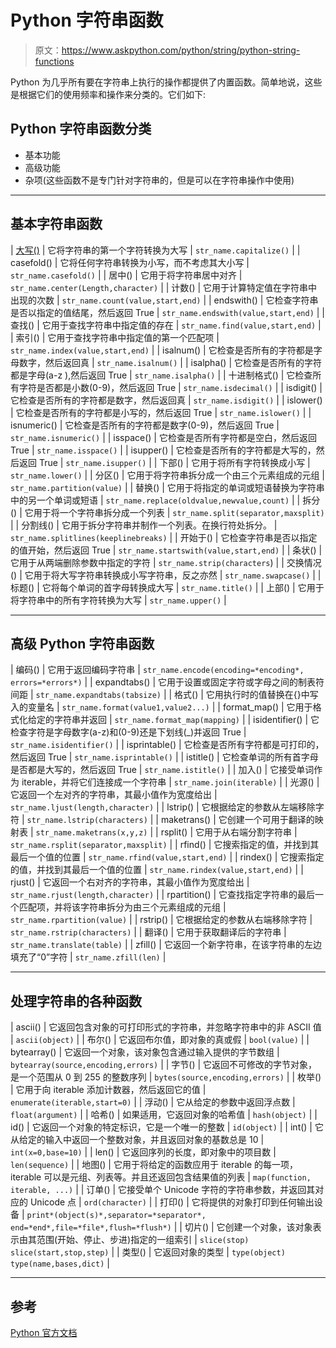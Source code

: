 # Python 字符串函数

> 原文：<https://www.askpython.com/python/string/python-string-functions>

Python 为几乎所有要在字符串上执行的操作都提供了内置函数。简单地说，这些是根据它们的使用频率和操作来分类的。它们如下:

## Python 字符串函数分类

*   基本功能
*   高级功能
*   杂项(这些函数不是专门针对字符串的，但是可以在字符串操作中使用)

* * *

## 基本字符串函数

| [大写()](https://www.askpython.com/python/string/python-string-capitalize-function) | 它将字符串的第一个字符转换为大写 | `str_name.capitalize()` |
| casefold() | 它将任何字符串转换为小写，而不考虑其大小写 | `str_name.casefold()` |
| 居中() | 它用于将字符串居中对齐 | `str_name.center(Length,character)` |
| 计数() | 它用于计算特定值在字符串中出现的次数 | `str_name.count(value,start,end)` |
| endswith() | 它检查字符串是否以指定的值结尾，然后返回 True | `str_name.endswith(value,start,end)` |
| 查找() | 它用于查找字符串中指定值的存在 | `str_name.find(value,start,end)` |
| 索引() | 它用于查找字符串中指定值的第一个匹配项 | `str_name.index(value,start,end)` |
| isalnum() | 它检查是否所有的字符都是字母数字，然后返回真 | `str_name.isalnum()` |
| isalpha() | 它检查是否所有的字符都是字母(a-z ),然后返回 True | `str_name.isalpha()` |
| 十进制格式() | 它检查所有字符是否都是小数(0-9)，然后返回 True | `str_name.isdecimal()` |
| isdigit() | 它检查是否所有的字符都是数字，然后返回真 | `str_name.isdigit()` |
| islower() | 它检查是否所有的字符都是小写的，然后返回 True | `str_name.islower()` |
| isnumeric() | 它检查是否所有的字符都是数字(0-9)，然后返回 True | `str_name.isnumeric()` |
| isspace() | 它检查是否所有字符都是空白，然后返回 True | `str_name.isspace()` |
| isupper() | 它检查是否所有的字符都是大写的，然后返回 True | `str_name.isupper()` |
| 下部() | 它用于将所有字符转换成小写 | `str_name.lower()` |
| 分区() | 它用于将字符串拆分成一个由三个元素组成的元组 | `str_name.partition(value)` |
| 替换() | 它用于将指定的单词或短语替换为字符串中的另一个单词或短语 | `str_name.replace(oldvalue,newvalue,count)` |
| 拆分() | 它用于将一个字符串拆分成一个列表 | `str_name.split(separator,maxsplit)` |
| 分割线() | 它用于拆分字符串并制作一个列表。在换行符处拆分。 | `str_name.splitlines(keeplinebreaks)` |
| 开始于() | 它检查字符串是否以指定的值开始，然后返回 True | `str_name.startswith(value,start,end)` |
| 条状() | 它用于从两端删除参数中指定的字符 | `str_name.strip(characters`) |
| 交换情况() | 它用于将大写字符串转换成小写字符串，反之亦然 | `str_name.swapcase()` |
| 标题() | 它将每个单词的首字母转换成大写 | `str_name.title()` |
| 上部() | 它用于将字符串中的所有字符转换为大写 | `str_name.upper()` |

* * *

## 高级 Python 字符串函数

| 编码() | 它用于返回编码字符串 | `str_name.encode(encoding=*encoding*, errors=*errors*)` |
| expandtabs() | 它用于设置或固定字符或字母之间的制表符间距 | `str_name.expandtabs(tabsize)` |
| 格式() | 它用执行时的值替换在{}中写入的变量名 | `str_name.format(value1,value2...)` |
| format_map() | 它用于格式化给定的字符串并返回 | `str_name.format_map(mapping)` |
| isidentifier() | 它检查字符是字母数字(a-z)和(0-9)还是下划线(_)并返回 True | `str_name.isidentifier()` |
| isprintable() | 它检查是否所有字符都是可打印的，然后返回 True | `str_name.isprintable()` |
| istitle() | 它检查单词的所有首字母是否都是大写的，然后返回 True | `str_name.istitle()` |
| 加入() | 它接受单词作为 iterable，并将它们连接成一个字符串 | `str_name.join(iterable)` |
| 光源() | 它返回一个左对齐的字符串，其最小值作为宽度给出 | `str_name.ljust(length,character)` |
| lstrip() | 它根据给定的参数从左端移除字符 | `str_name.lstrip(characters)` |
| maketrans() | 它创建一个可用于翻译的映射表 | `str_name.maketrans(x,y,z)` |
| rsplit() | 它用于从右端分割字符串 | `str_name.rsplit(separator,maxsplit)` |
| rfind() | 它搜索指定的值，并找到其最后一个值的位置 | `str_name.rfind(value,start,end)` |
| rindex() | 它搜索指定的值，并找到其最后一个值的位置 | `str_name.rindex(value,start,end)` |
| rjust() | 它返回一个右对齐的字符串，其最小值作为宽度给出 | `str_name.rjust(length,character)` |
| rpartition() | 它查找指定字符串的最后一个匹配项，并将该字符串拆分为由三个元素组成的元组 | `str_name.rpartition(value)` |
| rstrip() | 它根据给定的参数从右端移除字符 | `str_name.rstrip(characters)` |
| 翻译() | 它用于获取翻译后的字符串 | `str_name.translate(table)` |
| zfill() | 它返回一个新字符串，在该字符串的左边填充了“0”字符 | `str_name.zfill(len)` |

* * *

## 处理字符串的各种函数

| ascii() | 它返回包含对象的可打印形式的字符串，并忽略字符串中的非 ASCII 值 | `ascii(object)` |
| 布尔() | 它返回布尔值，即对象的真或假 | `bool(value)` |
| bytearray() | 它返回一个对象，该对象包含通过输入提供的字节数组 | `bytearray(source,encoding,errors)` |
| 字节() | 它返回不可修改的字节对象，是一个范围从 0 到 255 的整数序列 | `bytes(source,encoding,errors)` |
| 枚举() | 它用于向 iterable 添加计数器，然后返回它的值 | `enumerate(iterable,start=0)` |
| 浮动() | 它从给定的参数中返回浮点数 | `float(argument)` |
| 哈希() | 如果适用，它返回对象的哈希值 | `hash(object)` |
| id() | 它返回一个对象的特定标识，它是一个唯一的整数 | `id(object)` |
| int() | 它从给定的输入中返回一个整数对象，并且返回对象的基数总是 10 | `int(x=0,base=10)` |
| len() | 它返回序列的长度，即对象中的项目数 | `len(sequence)` |
| 地图() | 它用于将给定的函数应用于 iterable 的每一项，iterable 可以是元组、列表等。并且还返回包含结果值的列表 | `map(function, iterable, ...)` |
| 订单() | 它接受单个 Unicode 字符的字符串参数，并返回其对应的 Unicode 点 | `ord(character)` |
| 打印() | 它将提供的对象打印到任何输出设备 | `print*(object(s)*,separator=*separator*, end=*end*,file=*file*,flush=*flush*)` |
| 切片() | 它创建一个对象，该对象表示由其范围(开始、停止、步进)指定的一组索引 | `slice(stop)
slice(start,stop,step)` |
| 类型() | 它返回对象的类型 | `type(object)
type(name,bases,dict)` |

* * *

## 参考

[Python 官方文档](https://docs.python.org/2.4/lib/string-methods.html)